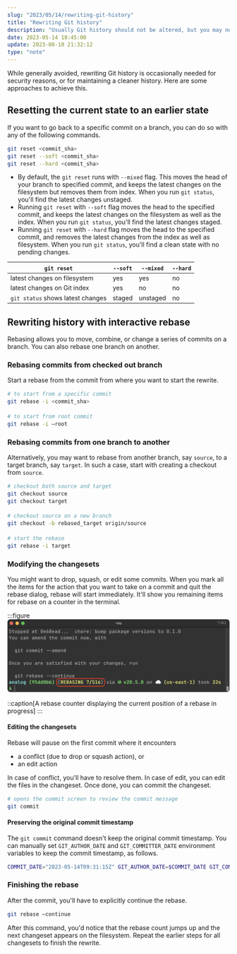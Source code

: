 ```yaml
---
slug: "2023/05/14/rewriting-git-history"
title: "Rewriting Git history"
description: "Usually Git history should not be altered, but you may need it for security purposes, or for maintaining clarity. Here are ways to rewrite history."
date: 2023-05-14 18:45:00
update: 2023-08-10 21:32:12
type: "note"
---
```


While generally avoided, rewriting Git history is occasionally needed for security reasons, or for maintaining a cleaner history. Here are some approaches to achieve this.

## Resetting the current state to an earlier state

If you want to go back to a specific commit on a branch, you can do so with any of the following commands.

```sh title="Resetting head to a specific commit"
git reset <commit_sha>
git reset --soft <commit_sha>
git reset --hard <commit_sha>
```

- By default, the `git reset` runs with `--mixed` flag. This moves the head of your branch to specified commit, and keeps the latest changes on the filesystem but removes them from index. When you run `git status`, you'll find the latest changes unstaged.
- Running `git reset` with `--soft` flag moves the head to the specified commit, and keeps the latest changes on the filesystem as well as the index. When you run `git status`, you'll find the latest changes staged.
- Running `git reset` with `--hard` flag moves the head to the specified commit, and removes the latest changes from the index as well as filesystem. When you run `git status`, you'll find a clean state with no pending changes.

| `git reset` | `--soft` | `--mixed` | `--hard` |
| ----------- | --------- | -------- | -------- |
| latest changes on filesystem | yes | yes | no |
| latest changes on Git index | yes | no | no |
| `git status` shows latest changes | staged | unstaged | no |

## Rewriting history with interactive rebase

Rebasing allows you to move, combine, or change a series of commits on a branch. You can also rebase one branch on another.

### Rebasing commits from checked out branch

Start a rebase from the commit from where you want to start the rewrite.

```sh
# to start from a specific commit
git rebase -i <commit_sha>

# to start from root commit
git rebase -i —root
```

### Rebasing commits from one branch to another

Alternatively, you may want to rebase from another branch, say `source`, to a target branch, say `target`. In such a case, start with creating a checkout from `source`.

```sh
# checkout both source and target
git checkout source
git checkout target

# checkout source on a new branch
git checkout -b rebased_target origin/source

# start the rebase
git rebase -i target
```

### Modifying the changesets

You might want to drop, squash, or edit some commits. When you mark all the items for the action that you want to take on a commit and quit the rebase dialog, rebase will start immediately. It'll show you remaining items for rebase on a counter in the terminal.

:::figure
![A rebase counter](./images/2023-05-14-18-45-00-rewriting-git-history-01.png)

::caption[A rebase counter displaying the current position of a rebase in progress]
:::

#### Editing the changesets

Rebase will pause on the first commit where it encounters 
- a conflict (due to drop or squash action), or
- an edit action

In case of conflict, you'll have to resolve them. In case of edit, you can edit the files in the changeset. Once done, you can commit the changeset.

```sh
# opens the commit screen to review the commit message
git commit
```

#### Preserving the original commit timestamp

The `git commit` command doesn't keep the original commit timestamp. You can manually set `GIT_AUTHOR_DATE` and `GIT_COMMITTER_DATE` environment variables to keep the commit timestamp, as follows.

```sh
COMMIT_DATE="2023-05-14T09:31:15Z" GIT_AUTHOR_DATE=$COMMIT_DATE GIT_COMMITTER_DATE=$COMMIT_DATE git commit
```

### Finishing the rebase

After the commit, you'll have to explicitly continue the rebase.

```sh
git rebase —continue
```

After this command, you'd notice that the rebase count jumps up and the next changeset appears on the filesystem. Repeat the earlier steps for all changesets to finish the rewrite.
